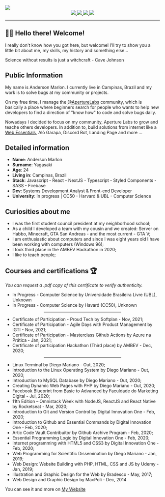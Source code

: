 <img src="https://user-images.githubusercontent.com/70382532/138322189-2db8df52-9dcb-40a0-88a8-c365466bd33d.gif"/>

<div align="center">
    <a target='_blank' href="https://twitch.tv/yagasaki">
        <img src="https://img.shields.io/badge/Twitch-9146FF?style=for-the-badge&logo=twitch&logoColor=white">
    </a>
    <a target='_blank' href="https://twitter.com/yagasaki7k">
        <img src="https://img.shields.io/badge/Twitter-1DA1F2?style=for-the-badge&logo=twitter&logoColor=white">
    </a>
    <a target='_blank' href="https://instagram.com/yagasaki.dev">
        <img src="https://img.shields.io/badge/Instagram-E4405F?style=for-the-badge&logo=instagram&logoColor=white">
    </a>
    <a target='_blank' href="https://linkedin.com/in/andersonmarlon">
        <img src="https://img.shields.io/badge/LinkedIn-0077B5?style=for-the-badge&logo=linkedin&logoColor=white">
    </a>
</div>
</center>

<hr>

## 👋🏽 Hello there! Welcome!

I really don't know how you got here, but welcome! I'll try to show you a little bit about me, my skills, my history and something else...

Science without results is just a witchcraft - Cave Johnson

## Public Information

My name is Anderson Marlon. I currently live in Campinas, Brazil and my work is to solve bugs at my community or projects. 

On my free time, I manage the <a href="https://discord.gg/nyTRNSV" target="_blank">@ApertureLabs</a> community, which is basically a place where beginners search for people who wants to help new developers to find a direction of "know how" to code and solve bugs daily.

Nowadays I decided to focus on my community, Aperture Labs to grow and teache others developers. In addition to, build solutions from internet like a <a href="https://webessentials.com.br" target="_blank">Web Essentials</a>, Alô Garapa, Discord Bot, Landing Page and more ...

## Detailed information

* **Name**: Anderson Marlon
* **Surname**: Yagasaki
* **Age**: 24
* **Living in**: Campinas, Brazil
* **Stack**: Javascript - React - NextJS - Typescript - Styled Components - SASS - Firebase
* **Dev**: Systems Development Analyst & Front-end Developer
* **University**: In progress | CC50 - Harvard & UBL - Computer Science

## Curiosities about me

* I was the first student council president at my neighborhood school;
* As a child I developed a team with my cousin and we created: Server on Habbo, Minecraft, GTA San Andreas - and the most current - GTA V;
* I am enthusiastic about computers and since I was eight years old I have been working with computers (Windows 96);
* I took third place in the AMBEV Hackathon in 2020;
* I like to teach people;

## Courses and certifications 🏆

<i>You can request a .pdf copy of this certificate to verify authenticity.</i>

- In Progress - Computer Science by Universidade Brasileira Livre (UBL), Unknown
- In Progress - Computer Science by Havard (CC50), Unknown

<center>
    <hr style="width: 50%;">
</center>

- Certificate of Participation - Proud Tech by Softplan - Nov, 2021;
- Certificate of Participation - Agile Days with Product Management by IGTI - Nov, 2021;
- Certificate of Participation - Masterclass Github Actions by Azure na Prática - Jan, 2021;
- Certificate of participation Hackathon (Third place) by AMBEV - Dec, 2020;

<center>
    <hr style="width: 50%;">
</center>

- Linux Terminal by Diego Mariano - Out, 2020;
- Introduction to the Linux Operating System by Diego Mariano - Out, 2020;
- Introduction to MySQL Database by Diego Mariano - Out, 2020;
- Creating Dynamic Web Pages with PHP by Diego Mariano - Out, 2020;
- Facebook Blueprint from Basic to Advanced by Faculdade do Marketing Digital - Jul, 2020;
- 11th Edition – Omnistack Week with NodeJS, ReactJS and React Native by Rocketseat - Mar, 2020;
- Introduction to Git and Version Control by Digital Innovation One - Feb, 2020;
- Introduction to Github and Essential Commands by Digital Innovation One - Feb, 2020;
- Artic Code Vault Contribuitor by Github Archive Program - Feb, 2020;
- Essential Programming Logic by Digital Innovation One - Feb, 2020;
- Internet programming with HTML5 and CSS3 by Digital Innovation One - Feb, 2020;
- Web Programming for Scientific Dissemination by Diego Mariano - Jan, 2019;
- Web Design: Website Building with PHP, HTML, CSS and JS by Udemy - Jan, 2019;
- Illustration and Graphic Design for the Web by Bradesco - May, 2017;
- Web Design and Graphic Design by MacPoli - Dec, 2014

You can see it and more on <a href="http://yagasaki.netlify.com/" target="_blank">My Website</a>
